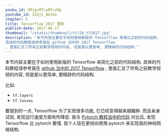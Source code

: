 ```yaml
---
youku_id: XMjgzMTcyNTczMg
youtube_id: ZIdjI_AUzGo
chapter: 5
title: Tensorflow 2017 更新
publish-date: 2017-06-17
thumbnail: "/static/thumbnail/tf/24_tf2017.jpg"
description: "本节内容主要在于如何使用新版的 Tensorflow 来简化之前的代码结构.
具体的代码教程请参考我在 github 当中的 2017 Tensorflow
, 里面汇总了所有之前教学视频的内容, 但是是以更简单, 更精辟的代码结构."
---
```


本节内容主要在于如何使用新版的 Tensorflow 来简化之前的代码结构.
具体的代码教程请参考我在 [github 当中的 2017 Tensorflow](https://github.com/MorvanZhou/Tensorflow-Tutorial)
, 里面汇总了所有之前教学视频的内容, 但是是以更简单, 更精辟的代码结构.

比如:

* `tf.layers`
* `tf.losses`

要提到的一点, Tensorflow 为了实现很多功能, 它已经变得越来越臃肿. 而且亲身试验, 发现运行速度方面有所降低.
我与 [Pytorch 教程当中的代码](https://morvanzhou.github.io/tutorials/machine-learning/torch/) 对比后, 发现 Tensorflow 比 pytorch 要慢.
我个人现在更倾向使用 pytorch 来实现我的神经网络结构.
